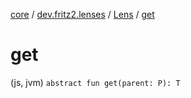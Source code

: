 [core](../../index.md) / [dev.fritz2.lenses](../index.md) / [Lens](index.md) / [get](./get.md)

# get

(js, jvm) `abstract fun get(parent: P): T`
